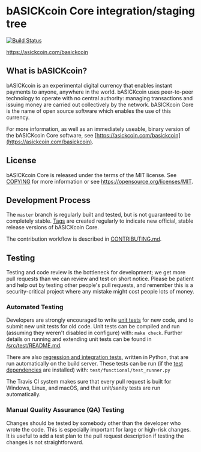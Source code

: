 bASICKcoin Core integration/staging tree
=====================================

[![Build Status](https://travis-ci.org/VoskCoin/bASICKcoin.svg?branch=master)](https://travis-ci.org/VoskCoin/bASICKcoin)

https://asickcoin.com/basickcoin

What is bASICKcoin?
----------------

bASICKcoin is an experimental digital currency that enables instant payments to
anyone, anywhere in the world. bASICKcoin uses peer-to-peer technology to operate
with no central authority: managing transactions and issuing money are carried
out collectively by the network. bASICKcoin Core is the name of open source
software which enables the use of this currency.

For more information, as well as an immediately useable, binary version of
the bASICKcoin Core software, see [https://asickcoin.com/basickcoin](https://asickcoin.com/basickcoin).

License
-------

bASICKcoin Core is released under the terms of the MIT license. See [COPYING](COPYING) for more
information or see https://opensource.org/licenses/MIT.

Development Process
-------------------

The `master` branch is regularly built and tested, but is not guaranteed to be
completely stable. [Tags](https://github.com/VoskCoin/bASICKcoin/tags) are created
regularly to indicate new official, stable release versions of bASICKcoin Core.

The contribution workflow is described in [CONTRIBUTING.md](CONTRIBUTING.md).


Testing
-------

Testing and code review is the bottleneck for development; we get more pull
requests than we can review and test on short notice. Please be patient and help out by testing
other people's pull requests, and remember this is a security-critical project where any mistake might cost people
lots of money.

### Automated Testing

Developers are strongly encouraged to write [unit tests](src/test/README.md) for new code, and to
submit new unit tests for old code. Unit tests can be compiled and run
(assuming they weren't disabled in configure) with: `make check`. Further details on running
and extending unit tests can be found in [/src/test/README.md](/src/test/README.md).

There are also [regression and integration tests](/test), written
in Python, that are run automatically on the build server.
These tests can be run (if the [test dependencies](/test) are installed) with: `test/functional/test_runner.py`

The Travis CI system makes sure that every pull request is built for Windows, Linux, and macOS, and that unit/sanity tests are run automatically.

### Manual Quality Assurance (QA) Testing

Changes should be tested by somebody other than the developer who wrote the
code. This is especially important for large or high-risk changes. It is useful
to add a test plan to the pull request description if testing the changes is
not straightforward.